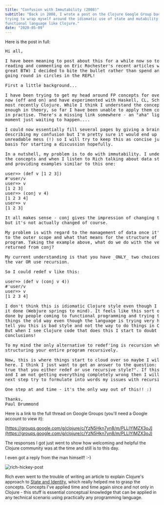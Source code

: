 ```yaml
---
title: "Confusion with Immutability (2008)"
subtitle: "Back in 2008, I wrote a post on the Clojure Google Group back when I was
trying to wrap myself around the idiomatic use of state and mutability in a
functional language like Clojure."
date: "2020-05-09"
---
```


Here is the post in full:

<pre>
Hi all,

I have been meaning to post about this for a while now so today (after
reading and commenting on Eric Rochester's recent articles which are
great BTW) I decided to bite the bullet rather than spend another day
going round in circles in the REPL!

First a little background...

I have been trying to get my head around FP concepts for over a year
now (off and on) and have experimented with Haskell, CL, Scheme and
most recently Clojure. While I think I understand the concepts well
enough in theory, so far I have been unable to apply them confidently
in practise. There's a missing link somewhere - an "aha" light-bulb
moment just waiting to happen....

I could now essentially fill several pages by giving a brain-dump
describing my confusion but I'm pretty sure it would end up an
unreadable mess (!) so I will try to keep this as concise just as a
basis for starting a discussion hopefully.

In a nutshell, my problem is to do with immutability. I understand
the concepts and when I listen to Rich talking about data structures
and providing examples similar to this one:

user=> (def v [1 2 3])
#'user/v
user=> v
[1 2 3]
user=> (conj v 4)
[1 2 3 4]
user=> v
[1 2 3]

It all makes sense - conj gives the impression of changing the vector
but it's not actually changed of course.

My problem is with regard to the management of data once it's returned
to the outer scope and what that means for the structure of a whole
program. Taking the example above, what do we do with the vector
returned from conj?

My current understanding is that you have _ONLY_ two choices: re'def
the var OR use recursion.

So I could redef v like this:

user=> (def v (conj v 4))
#'user/v
user=> v
[1 2 3 4]

I don't think this is idiomatic Clojure style even though I have seen
it done (Webjure springs to mind). It feels like this sort of thing is
done by people coming to functional programming and trying to do
things the old way even though the language is trying very hard to
tell you this is bad style and not the way to do things in Clojure.
But when I see Clojure code that does this I start to doubt my
conclusions!

To my mind the only alternative to redef'ing is recursion which means
structuring your entire program recursively.

Now, this is where things start to cloud over so maybe I will stop
here. I think I just want to get an answer to the question: "Is it
true that you either redef or use recursive style?". If this is true
and I am not getting everything completely wrong then I will take the
next step try to formulate into words my issues with recursion!!!

One step at and time - it's the only way out of this!! :)

Thanks,
Paul Drummond
</pre>

Here is a link to the full thread on Google Groups (you'll need a Google account
to view it):

[https://groups.google.com/g/clojure/c/YzN5Hkn7yn8/m/PLLIYIMZX3oJ](https://groups.google.com/g/clojure/c/YzN5Hkn7yn8/m/PLLIYIMZX3oJ)

The responses I got just went to show how welcoming and helpful the Clojure
community was at the time and still is to this day.

I even got a reply from the man himself! :-)

![rich-hickey-post](/images/rich-hickey-post.png)

Rich even went to the trouble of writing an article to explain Clojure's
approach to [State and Identity](https://clojure.org/about/state), which really
helped me to grasp the concepts. Concepts I've applied time and time again since
and not only in Clojure - this stuff is essential conceptual knowledge that can
be applied in any technical scenario using practically any programming language.
